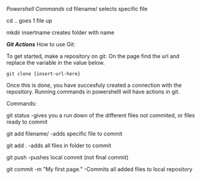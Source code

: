 *Powershell Commands*
cd filename/
selects specific file

cd ..
goes 1 file up

mkdir insertname
creates folder with name



***Git Actions***
How to use Git:

To get started, make a repository on git.
On the page find the url and replace the variable in the value below.

    git clone {insert-url-here}

Once this is done, you have succesfuly created a connection with the repository.
Running commands in powershelll will have actions in git.

Commands:

git status
-gives you a run down of the different files not commited, or files ready to commit

git add filename/
-adds specific file to commit

git add .
-adds all files in folder to commit

git push
-pushes local commit (not final commit)

git commit -m "My first page."
-Commits all added files to local repository

